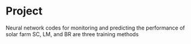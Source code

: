 # Project
Neural network codes for monitoring and predicting the performance of solar farm
SC, LM, and BR are three training methods
